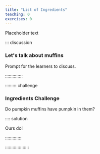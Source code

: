 ```yaml
---
title: "List of Ingredients"
teaching: 0
exercises: 0
---
```


Placeholder text

::: discussion

### Let's talk about muffins

Prompt for the learners to discuss.

::::::::::::::

::::::::: challenge

### Ingredients Challenge

Do pumpkin muffins have pumpkin in them?

:::: solution

Ours do!

:::::::::::::


:::::::::::::::::::



